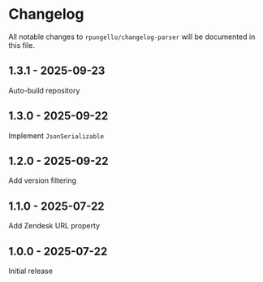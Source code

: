 # Changelog

All notable changes to `rpungello/changelog-parser` will be documented in this file.

## 1.3.1 - 2025-09-23

Auto-build repository

## 1.3.0 - 2025-09-22

Implement `JsonSerializable`

## 1.2.0 - 2025-09-22

Add version filtering

## 1.1.0 - 2025-07-22

Add Zendesk URL property

## 1.0.0 - 2025-07-22

Initial release
